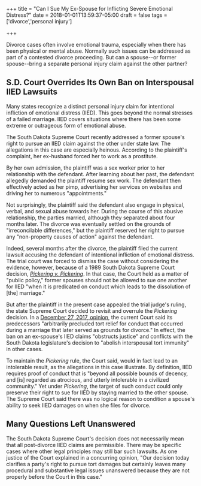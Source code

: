 +++
title = "Can I Sue My Ex-Spouse for Inflicting Severe Emotional Distress?"
date = 2018-01-01T13:59:37-05:00
draft = false
tags = ['divorce','personal injury']

+++

Divorce cases often involve emotional trauma, especially when there has been physical or mental abuse. Normally such issues can be addressed as part of a contested divorce proceeding. But can a spouse--or former spouse--bring a separate personal injury claim against the other partner?

## S.D. Court Overrides Its Own Ban on Interspousal IIED Lawsuits

Many states recognize a distinct personal injury claim for intentional infliction of emotional distress (IIED). This goes beyond the normal stresses of a failed marriage. IIED covers situations where there has been some extreme or outrageous form of emotional abuse.

The South Dakota Supreme Court recently addressed a former spouse's right to pursue an IIED claim against the other under state law. The allegations in this case are especially heinous. According to the plaintiff's complaint, her ex-husband forced her to work as a prostitute.

By her own admission, the plaintiff was a sex worker prior to her relationship with the defendant. After learning about her past, the defendant allegedly demanded the plaintiff resume sex work. The defendant then effectively acted as her pimp, advertising her services on websites and driving her to numerous "appointments."

Not surprisingly, the plaintiff said the defendant also engage in physical, verbal, and sexual abuse towards her. During the course of this abusive relationship, the parties married, although they separated about four months later. The divorce was eventually settled on the grounds of "irreconcilable differences," but the plaintiff reserved her right to pursue any "non-property causes of action" against the defendant.

Indeed, several months after the divorce, the plaintiff filed the current lawsuit accusing the defendant of intentional infliction of emotional distress. The trial court was forced to dismiss the case without considering the evidence, however, because of a 1989 South Dakota Supreme Court decision, [*Pickering v. Pickering*](https://scholar.google.com/scholar_case?case=7035741310043139253&hl=en&as_sdt=6,47). In that case, the Court held as a matter of "public policy," former spouses should not be allowed to sue one another for IIED "when it is predicated on conduct which leads to the dissolution of [the] marriage."

But after the plaintiff in the present case appealed the trial judge's ruling, the state Supreme Court decided to revisit and overrule the *Pickering* decision. In a [December 27, 2017, opinion](https://scholar.google.com/scholar_case?case=16280845037200964293&hl=en&as_sdt=6,47), the current Court said its predecessors "arbitrarily precluded tort relief for conduct that occurred during a marriage that later served as grounds for divorce." In effect, the ban on an ex-spouse's IIED claims "obstructs justice" and conflicts with the South Dakota legislature's decision to "abolish interspousal tort immunity" in other cases.

To maintain the *Pickering* rule, the Court said, would in fact lead to an intolerable result, as the allegations in this case illustrate. By definition, IIED requires proof of conduct that is "beyond all possible bounds of decency, and [is] regarded as atrocious, and utterly intolerable in a civilized community." Yet under *Pickering*, the target of such conduct could only preserve their right to sue for IIED by staying married to the other spouse. The Supreme Court said there was no logical reason to condition a spouse's ability to seek IIED damages on when she files for divorce.

## Many Questions Left Unanswered

The South Dakota Supreme Court's decision does not necessarily mean that all post-divorce IIED claims are permissible. There may be specific cases where other legal principles may still bar such lawsuits. As one justice of the Court explained in a concurring opinion, "Our decision today clarifies a party's right to pursue tort damages but certainly leaves many procedural and substantive legal issues unanswered because they are not properly before the Court in this case."   
